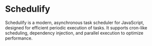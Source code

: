 # Schedulify
Schedulify is a modern, asynchronous task scheduler for JavaScript, designed for efficient periodic execution of tasks. It supports cron-like scheduling, dependency injection, and parallel execution to optimize performance.
